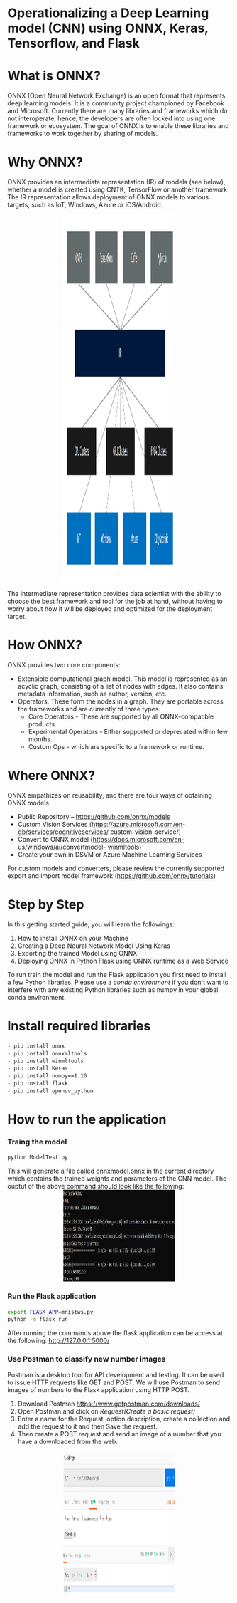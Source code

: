 # Operationalizing a Deep Learning model (CNN) using ONNX, Keras, Tensorflow, and Flask

# What is ONNX?

ONNX (Open Neural Network Exchange) is an open format that represents deep learning models. It is a community project championed by Facebook and Microsoft. Currently there are many libraries and frameworks which do not interoperate, hence, the developers are often locked into using one framework or ecosystem. The goal of ONNX is to enable these libraries and frameworks to work together by sharing of models.

# Why ONNX?

ONNX provides an intermediate representation (IR) of models (see below), whether a model is created using CNTK, TensorFlow or another framework. The IR representation allows deployment of ONNX models to various targets, such as IoT, Windows, Azure or iOS/Android.

<img src="images/onnxgraph.png" alt="onnxgraph" style="display: block; margin-left: auto; margin-right: auto; width: 50%;" width="1363" height="829"/>

The intermediate representation provides data scientist with the ability to choose the best framework and tool for the job at hand, without having to worry about how it will be deployed and optimized for the deployment target.

# How ONNX?

ONNX provides two core components:
- Extensible computational graph model. This model is represented as an acyclic graph, consisting of a list of nodes with edges. It also contains metadata information,
such as author, version, etc.
- Operators. These form the nodes in a graph. They are portable across the frameworks and are currently of three types.
  - Core Operators - These are supported by all ONNX-compatible products.
  - Experimental Operators - Either supported or deprecated within few months.
  - Custom Ops - which are specific to a framework or runtime.

# Where ONNX?
ONNX empathizes on reusability, and there are four ways of obtaining ONNX models
- Public Repository – https://github.com/onnx/models
- Custom Vision Services (https://azure.microsoft.com/en-gb/services/cognitiveservices/
custom-vision-service/)
- Convert to ONNX model (https://docs.microsoft.com/en-us/windows/ai/convertmodel-
winmltools)
- Create your own in DSVM or Azure Machine Learning Services

For custom models and converters, please review the currently supported export and import model framework (https://github.com/onnx/tutorials)

# Step by Step

In this getting started guide, you will learn the followings:
1. How to install ONNX on your Machine
2. Creating a Deep Neural Network Model Using Keras
3. Exporting the trained Model using ONNX
4. Deploying ONNX in Python Flask using ONNX runtime as a Web Service

To run train the model and run the Flask application you first need to install a few Python libraries. Please use a *conda environment* if you don't want to interfere with any existing Python libraries such as numpy in your global conda environment. 

# Install required libraries
```bash
- pip install onnx
- pip install onnxmltools
- pip install winmltools
- pip install Keras
- pip install numpy==1.16
- pip install flask
- pip install opencv_python
```

# How to run the application


### Traing the model

```bash
python ModelTest.py
```

This will generate a file called onnxmodel.onnx in the current directory which contains the trained weights and parameters of the CNN model.
The ouptut of the above command should look like the following:
<img src="images/trainresult.png" alt="trainresult" style="display: block; margin-left: auto; margin-right: auto; width: 50%;" width="1144" height="206"/>

### Run the Flask application

```bash
export FLASK_APP=mnistws.py
python -m flask run
```
After running the commands above the flask application can be access at the following: http://127.0.0.1:5000/

### Use Postman to classify new number images

Postman is a desktop tool for API development and testing. It can be used to issue HTTP requests like GET and POST. We will use Postman to send images of numbers to the Flask application using HTTP POST.

1. Download Postman https://www.getpostman.com/downloads/
2. Open Postman and click on *Request(Create a basic request)*
3. Enter a name for the Request, option description, create a collection and add the request to it and then Save the request.
4. Then create a POST request and send an image of a number that you have a downloaded from the web. 

<img src="images/classifydigit.png" alt="classifydigit" style="display: block; margin-left: auto; margin-right: auto; width: 50%;" width="1068" height="327"/>